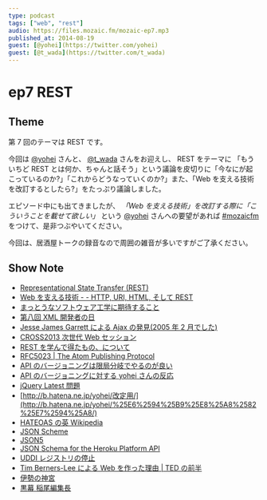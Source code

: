 ```yaml
---
type: podcast
tags: ["web", "rest"]
audio: https://files.mozaic.fm/mozaic-ep7.mp3
published_at: 2014-08-19
guest: [@yohei](https://twitter.com/yohei)
guest: [@t_wada](https://twitter.com/t_wada)
---
```


# ep7 REST

## Theme

第 7 回のテーマは REST です。

今回は [@yohei](https://twitter.com/yohei) さんと、 [@t_wada](https://twitter.com/t_wada) さんをお迎えし、 REST をテーマに 「もういちど REST とは何か、ちゃんと話そう」という議論を皮切りに「今なにが起こっているのか?」「これからどうなっていくのか?」また、「Web を支える技術を改訂するとしたら?」をたっぷり議論しました。

エピソード中にも出てきましたが、 *「Web を支える技術」を改訂する際に「こういうことを載せて欲しい」* という [@yohei](https://twitter.com/yohei) さんへの要望があれば [#mozaicfm](https://twitter.com/search?q=mozaicfm&src=hash) をつけて、是非つぶやいてください。

今回は、居酒屋トークの録音なので周囲の雑音が多いですがご了承ください。

## Show Note

- [Representational State Transfer (REST)](http://www.ics.uci.edu/%7Efielding/pubs/dissertation/rest_arch_style.htm)
- [Web を支える技術 - - HTTP, URI, HTML, そして REST](http://gihyo.jp/magazine/wdpress/plus/978-4-7741-4204-3)
- [まっとうなソフトウェア工学に期待すること](http://yohei-y.blogspot.jp/2005/05/blog-post_21.html)
- [第八回 XML 開発者の日](http://www.hi-ho.ne.jp/y-komachi/committees/vma/confs/xml-dev/xml-dev-8.htm)
- [Jesse James Garrett による Ajax の発見(2005 年 2 月でした)](http://www.adaptivepath.com/ideas/ajax-new-approach-web-applications/)
- [CROSS2013 次世代 Web セッション](http://2013.cross-party.com/programs/%3Fp%3D138)
- [REST を学んで得たもの、について](http://qiita.com/Jxck_/items/9b2537045fbee46fbc36)
- [RFC5023 | The Atom Publishing Protocol](http://tools.ietf.org/html/rfc5023)
- [API のバージョニングは限局分岐でやるのが良い](http://kenn.hatenablog.com/entry/2014/03/06/105249)
- [API のバージョニングに対する yohei さんの反応](http://yohei.hatenablog.com/entry/2014/03/12/001707)
- [jQuery Latest 問題](http://hyper-text.org/archives/2014/07/dont_use_jquery_latest_js.shtml)
- [http://b.hatena.ne.jp/yohei/改定用/](http://b.hatena.ne.jp/yohei/%25E6%2594%25B9%25E8%25A8%2582%25E7%2594%25A8/)
- [HATEOAS の英 Wikipedia](http://en.wikipedia.org/wiki/HATEOAS)
- [JSON Scheme](http://json-schema.org/)
- [JSON5](http://json5.org/)
- [JSON Schema for the Heroku Platform API](https://blog.heroku.com/archives/2014/1/8/json_schema_for_heroku_platform_api)
- [UDDI レジストリの停止](http://www.itmedia.co.jp/enterprise/articles/0512/19/news057.html)
- [Tim Berners-Lee による Web を作った理由 | TED の前半](http://www.ted.com/talks/tim_berners_lee_on_the_next_web)
- [伊勢の神宮](http://www.jinjahoncho.or.jp/izanai/ise.html)
- [黒幕 稲尾編集長](https://twitter.com/inao/status/487591486519640064)
